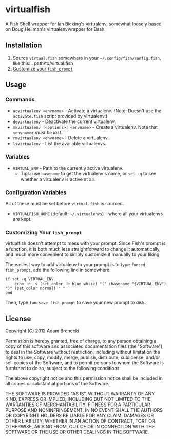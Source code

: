 # virtualfish
A Fish Shell wrapper for Ian Bicking's virtualenv, somewhat loosely based on Doug Hellman's virtualenvwrapper for Bash.

## Installation
1. Source `virtual.fish` somewhere in your `~/.config/fish/config.fish`, like this:
		. path/to/virtual.fish
2. [Customize your `fish_prompt`](#customizing-your-fish_prompt)

## Usage

### Commands
* `acvirtualenv <envname>` - Activate a virtualenv. (Note: Doesn't use the `activate.fish` script provided by virtualenv.)
* `devirtualenv` - Deactivate the current virtualenv.
* `mkvirtualenv [<options>] <envname>` - Create a virtualenv. Note that `<envname>` *must be last*.
* `rmvirtualenv <envname>` - Delete a virtualenv.
* `lsvirtualenv` - List the available virtualenvs.

### Variables
* `VIRTUAL_ENV` - Path to the currently active virtualenv.
	* Tips: use `basename` to get the virtualenv's name, or `set -q` to see whether a virtualenv is active at all.

### Configuration Variables
All of these must be set before `virtual.fish` is sourced.

* `VIRTUALFISH_HOME` (default: `~/.virtualenvs`) - where all your virtualenvs are kept.

### Customizing Your `fish_prompt`
virtualfish doesn't attempt to mess with your prompt. Since Fish's prompt is a function, it is both much less straightforward to change it automatically, and much more convenient to simply customize it manually to your liking.

The easiest way to add virtualenv to your prompt is to type `funced fish_prompt`, add the following line in somewhere:

	if set -q VIRTUAL_ENV
		echo -n -s (set_color -b blue white) "(" (basename "$VIRTUAL_ENV") ")" (set_color normal) " "
	end

Then, type `funcsave fish_prompt` to save your new prompt to disk.

## License
Copyright (C) 2012 Adam Brenecki

Permission is hereby granted, free of charge, to any person obtaining a copy of this software and associated documentation files (the "Software"), to deal in the Software without restriction, including without limitation the rights to use, copy, modify, merge, publish, distribute, sublicense, and/or sell copies of the Software, and to permit persons to whom the Software is furnished to do so, subject to the following conditions:

The above copyright notice and this permission notice shall be included in all copies or substantial portions of the Software.

THE SOFTWARE IS PROVIDED "AS IS", WITHOUT WARRANTY OF ANY KIND, EXPRESS OR IMPLIED, INCLUDING BUT NOT LIMITED TO THE WARRANTIES OF MERCHANTABILITY, FITNESS FOR A PARTICULAR PURPOSE AND NONINFRINGEMENT. IN NO EVENT SHALL THE AUTHORS OR COPYRIGHT HOLDERS BE LIABLE FOR ANY CLAIM, DAMAGES OR OTHER LIABILITY, WHETHER IN AN ACTION OF CONTRACT, TORT OR OTHERWISE, ARISING FROM, OUT OF OR IN CONNECTION WITH THE SOFTWARE OR THE USE OR OTHER DEALINGS IN THE SOFTWARE.
